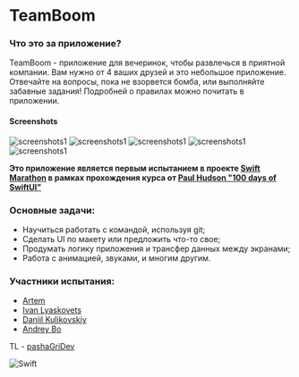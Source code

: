 # TeamBoom
### Что это за приложение?
TeamBoom - приложение для вечеринок, чтобы развлечься в приятной компании. Вам нужно от 4 ваших друзей и это небольшое приложение. Отвечайте на вопросы, пока не взорвется бомба, или выполняйте забавные задания!
Подробней о правилах можно почитать в приложении.

#### Screenshots
![screenshots1](/Assets/1.png)
![screenshots1](/Assets/2.png)
![screenshots1](/Assets/3.png)
![screenshots1](/Assets/4.png)
![screenshots1](/Assets/5.png)

**Это приложение является первым испытанием в проекте [Swift Marathon](https://t.me/swiftmarathon) в рамках прохождения курса от [Paul Hudson "100 days of SwiftUI"](https://www.hackingwithswift.com/100/swiftui)**

### Основные задачи:
- Научиться работать с командой, используя git;
- Сделать UI по макету или предложить что-то свое;
- Продумать логику приложения и трансфер данных между экранами;
- Работа с анимацией, звуками, и многим другим.

### Участники испытания:
- [Artem](https://github.com/Artemaj9)
- [Ivan Lyaskovets](https://github.com/lyaskovetsiv)
- [Daniil Kulikovskiy](https://github.com/Senior-Pomidorr)
- [Andrey Bo](https://github.com/MrMurman)

TL - [pashaGriDev](https://github.com/pashaGriDev)

![Swift](https://img.shields.io/badge/swift-F54A2A?style=for-the-badge&logo=swift&logoColor=white) 
